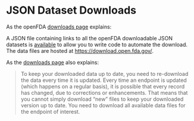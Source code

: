 # JSON Dataset Downloads

As the openFDA [downloads page](https://open.fda.gov/apis/downloads/) explains:

A JSON file containing links to all the openFDA downloadable JSON datasets is [available](https://api.fda.gov/download.json) to allow you to
write code to automate the download. The data files are hosted at <https://download.open.fda.gov/>.

As the [downloads page](https://open.fda.gov/apis/downloads/) also explains:

> To keep your downloaded data up to date, you need to re-download the data every time it is updated. Every time an endpoint is updated
(which happens on a regular basis), it is possible that every record has changed, due to corrections or enhancements. That means that you
cannot simply download “new” files to keep your downloaded version up to date. You need to download all available data files for the endpoint
of interest.
